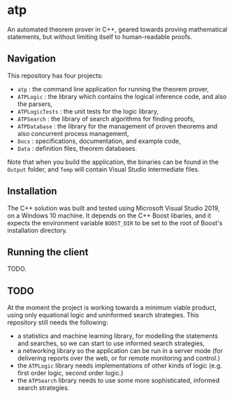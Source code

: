 # atp

An automated theorem prover in C++, geared towards proving mathematical statements, but without limiting itself to human-readable proofs.

## Navigation

This repository has four projects:
- `atp` : the command line application for running the theorem prover,
- `ATPLogic` : the library which contains the logical inference code, and also the parsers,
- `ATPLogicTests` : the unit tests for the logic library,
- `ATPSearch` : the library of search algorithms for finding proofs,
- `ATPDatabase` : the library for the management of proven theorems and also concurrent process management,
- `Docs` : specifications, documentation, and example code,
- `Data` : definition files, theorem databases.

Note that when you build the application, the binaries can be found in the `Output` folder, and `Temp` will contain Visual Studio intermediate files.

## Installation

The C++ solution was built and tested using Microsoft Visual Studio 2019, on a Windows 10 machine. It depends on the C++ Boost libaries, and it expects the environment variable `BOOST_DIR` to be set to the root of Boost's installation directory.

## Running the client

TODO.

## TODO

At the moment the project is working towards a minimum viable product, using only equational logic and uninformed search strategies. This repository still needs the following:
- a statistics and machine learning library, for modelling the statements and searches, so we can start to use informed search strategies,
- a networking library so the application can be run in a server mode (for delivering reports over the web, or for remote monitoring and control.)
- the `ATPLogic` library needs implementations of other kinds of logic (e.g. first order logic, second order logic.)
- the `ATPSearch` library needs to use some more sophisticated, informed search strategies.
